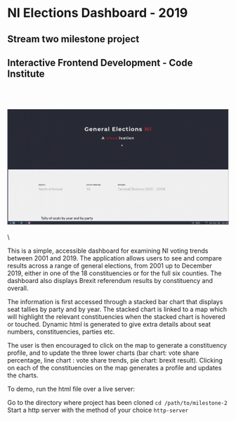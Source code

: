 # NI Elections Dashboard - 2019

## Stream two milestone project
## Interactive Frontend Development - Code Institute
\
\
\
![](/img/gif_dashboard-min.gif)
\
\
\

This is a simple, accessible dashboard for examining NI voting trends between 2001 and 2019. The application allows users to see and compare results across a range of general elections, from 2001 up to December 2019, either in one of the 18 constituencies or for the full six counties. The dashboard also displays Brexit referendum results by constituency and overall. 

The information is first accessed through a stacked bar chart that displays seat tallies by party and by year. The stacked chart is linked to a map which will highlight the relevant constituencies when the stacked chart is hovered or touched. Dynamic html is generated to give extra details about seat numbers, constituencies, parties etc.

The user is then encouraged to click on the map to generate a constituency profile, and to update the three lower charts (bar chart: vote share percentage, line chart : vote share trends, pie chart: brexit result). Clicking on each of the constituencies on the map generates a profile and updates the charts.

To demo, run the html file over a live server:

Go to the directory where project has been cloned
`cd /path/to/milestone-2`
Start a http server with the method of your choice
`http-server`
